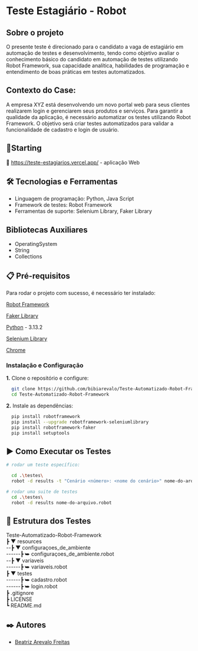 
# Teste Estagiário - Robot

## Sobre o projeto

O presente teste é direcionado para o candidato a vaga de estagiário em automação de testes e desenvolvimento, tendo como objetivo avaliar o conhecimento básico do candidato em automação de testes utilizando Robot Framework, sua capacidade analítica, habilidades de programação e entendimento de boas práticas em testes automatizados.

## Contexto do Case:
A empresa XYZ está desenvolvendo um novo portal web para seus clientes realizarem login e gerenciarem seus produtos e serviços.
Para garantir a qualidade da aplicação, é necessário automatizar os testes utilizando Robot Framework. O objetivo será criar testes automatizados para validar a funcionalidade de cadastro e login
de usuário.

## 🚀Starting

🔗 https://teste-estagiarios.vercel.app/ - aplicação Web

## 🛠 Tecnologias e Ferramentas 
- Linguagem de programação: Python, Java Script
- Framework de testes: Robot Framework
- Ferramentas de suporte: Selenium Library, Faker Library

## Bibliotecas Auxiliares
- OperatingSystem
- String
- Collections

## 📋 Pré-requisitos 
Para rodar o projeto com sucesso, é necessário ter instalado: 

[Robot Framework](https://robotframework.org/?tab=1#getting-started)

[Faker Library](https://pypi.org/project/robotframework-faker/)

[Python](https://www.python.org/) - 3.13.2

[Selenium Library](https://robotframework.org/SeleniumLibrary/)

[Chrome](https://www.google.pt/intl/pt-PT/chrome/?brand=FKPE&gclid=Cj0KCQjwk96lBhDHARIsAEKO4xZL-Es1KmoysYeont3NWAq9nu-l02N3CWExTlyoP3MM8NJi4rVe-NUaAlVCEALw_wcB&gclsrc=aw.ds/)

### Instalação e Configuração
**1.** Clone o repositório e configure: 
```bash
  git clone https://github.com/bibiarevalo/Teste-Automatizado-Robot-Framework.git
  cd Teste-Automatizado-Robot-Framework
```
**2.** Instale as dependências:
```bash
  pip install robotframework 
  pip install --upgrade robotframework-seleniumlibrary 
  pip install robotframework-faker 
  pip install setuptools

```

## ▶️ Como Executar os Testes

```bash
# rodar um teste específico:

  cd .\testes\
  robot -d results -t "Cenário <número>: <nome do cenário>" nome-do-arquivo.robot

# rodar uma suite de testes
  cd .\testes\
  robot -d results nome-do-arquivo.robot 
```

## 📂 Estrutura dos Testes  

Teste-Automatizado-Robot-Framework \
┣ ▼ resources  \
--┣ ▼ configuraçoes_de_ambiente \
------┣ ⮩ configuraçoes_de_ambiente.robot \
--┣ ▼ variaveis \
------┣ ⮩ variaveis.robot\
┣ ▼ testes \
------┣ ⮩ cadastro.robot\
------┣ ⮩ login.robot\
┣  .gitignore \
┣   LICENSE\
┗   README.md
  
## ✒️ Autores

- [Beatriz Arevalo Freitas](https://www.linkedin.com/in/beatriz-arevalo-freitas?utm_source=share&utm_campaign=share_via&utm_content=profile&utm_medium=ios_app/) 

